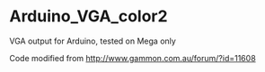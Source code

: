 Arduino_VGA_color2
==================

VGA output for Arduino, tested on Mega only

Code modified from http://www.gammon.com.au/forum/?id=11608
